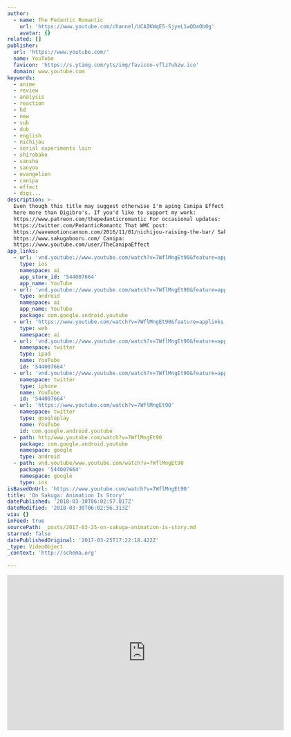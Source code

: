 ```yaml
---
author:
  - name: The Pedantic Romantic
    url: 'https://www.youtube.com/channel/UCAIKWqE5-SjyeL1wQDaOb0g'
    avatar: {}
related: []
publisher:
  url: 'https://www.youtube.com/'
  name: YouTube
  favicon: 'https://s.ytimg.com/yts/img/favicon-vflz7uhzw.ico'
  domain: www.youtube.com
keywords:
  - anime
  - review
  - analysis
  - reaction
  - hd
  - new
  - sub
  - dub
  - english
  - nichijou
  - serial experiments lain
  - shirobako
  - sansha
  - sanyou
  - evangelion
  - canipa
  - effect
  - digi...
description: >-
  Even though this title may suggest otherwise I'm aping Canipa Effect's style
  here more than Digibro's. If you'd like to support my work:
  https://www.patreon.com/thepedanticromantic For occasional updates:
  https://twitter.com/PedanticRomantc That WMC post:
  https://wavemotioncannon.com/2016/11/01/nichijou-raising-the-bar/ Sakugabooru:
  https://www.sakugabooru.com/ Canipa:
  https://www.youtube.com/user/TheCanipaEffect
app_links:
  - url: 'vnd.youtube://www.youtube.com/watch?v=7WflMngEt90&feature=applinks'
    type: ios
    namespace: ai
    app_store_id: '544007664'
    app_name: YouTube
  - url: 'vnd.youtube://www.youtube.com/watch?v=7WflMngEt90&feature=applinks'
    type: android
    namespace: ai
    app_name: YouTube
    package: com.google.android.youtube
  - url: 'https://www.youtube.com/watch?v=7WflMngEt90&feature=applinks'
    type: web
    namespace: ai
  - url: 'vnd.youtube://www.youtube.com/watch?v=7WflMngEt90&feature=applinks'
    namespace: twitter
    type: ipad
    name: YouTube
    id: '544007664'
  - url: 'vnd.youtube://www.youtube.com/watch?v=7WflMngEt90&feature=applinks'
    namespace: twitter
    type: iphone
    name: YouTube
    id: '544007664'
  - url: 'https://www.youtube.com/watch?v=7WflMngEt90'
    namespace: twitter
    type: googleplay
    name: YouTube
    id: com.google.android.youtube
  - path: http/www.youtube.com/watch?v=7WflMngEt90
    package: com.google.android.youtube
    namespace: google
    type: android
  - path: vnd.youtube/www.youtube.com/watch?v=7WflMngEt90
    package: '544007664'
    namespace: google
    type: ios
isBasedOnUrl: 'https://www.youtube.com/watch?v=7WflMngEt90'
title: 'On Sakuga: Animation Is Story'
datePublished: '2018-03-30T06:02:57.017Z'
dateModified: '2018-03-30T06:02:56.313Z'
via: {}
inFeed: true
sourcePath: _posts/2017-03-25-on-sakuga-animation-is-story.md
starred: false
datePublishedOriginal: '2017-03-25T17:22:18.422Z'
_type: VideoObject
_context: 'http://schema.org'

---
```

<iframe src="https://cdn.embedly.com/widgets/media.html?src=https%3A%2F%2Fwww.youtube.com%2Fembed%2F7WflMngEt90%3Ffeature%3Doembed&amp;url=http%3A%2F%2Fwww.youtube.com%2Fwatch%3Fv%3D7WflMngEt90&amp;image=https%3A%2F%2Fi.ytimg.com%2Fvi%2F7WflMngEt90%2Fhqdefault.jpg&amp;key=b7d04c9b404c499eba89ee7072e1c4f7&amp;type=text%2Fhtml&amp;schema=youtube" width="640" height="360" scrolling="no" frameborder="0" allowfullscreen="" style=""></iframe>